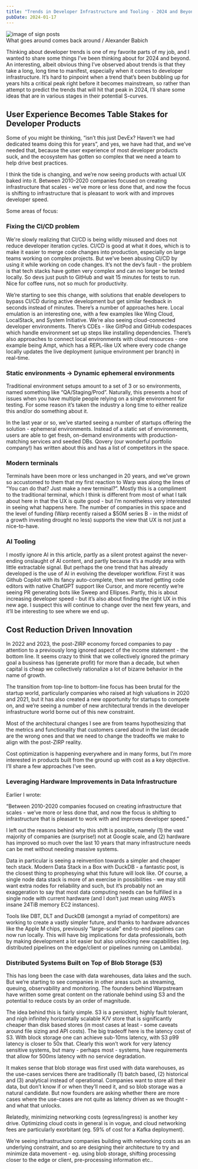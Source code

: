 ```yaml
---
title: "Trends in Developer Infrastructure and Tooling - 2024 and Beyond"
pubDate: 2024-01-17
---
```

<div class="flex flex-col items-center mb-3">
  <img src="/post-images/light-evolution.png" alt="image of sign posts" class="w-full"/>
  <div class="text-center font-barlow font-light text-sm italic">
    What goes around comes back around / Alexander Babich
  </div>
</div>

Thinking about developer trends is one of my favorite parts of my job, and I wanted to share some things I’ve been thinking about for 2024 and beyond. An interesting, albeit obvious thing I’ve observed about trends is that they take a long, long time to manifest, especially when it comes to developer infrastructure. It’s hard to pinpoint when a trend that’s been bubbling up for years hits a critical peak right before it becomes mainstream, so rather than attempt to predict the trends that will hit that peak in 2024, I’ll share some ideas that are in various stages in their potential S-curves.

## User Experience Becomes Table Stakes for Developer Products

Some of you might be thinking, “isn’t this just DevEx? Haven’t we had dedicated teams doing this for years”, and yes, we have had that, and we’ve needed that, because the user experience of most developer products suck, and the ecosystem has gotten so complex that we need a team to help drive best practices.

I think the tide is changing, and we’re now seeing products with actual UX baked into it. Between 2010-2020 companies focused on creating infrastructure that scales - we’ve more or less done that, and now the focus is shifting to infrastructure that is pleasant to work with and improves developer speed.

Some areas of focus:

### Fixing the CI/CD problem

We're slowly realizing that CI/CD is being wildly misused and does not reduce developer iteration cycles. CI/CD is good at what it does, which is to make it easier to merge code changes into production, especially on large teams working on complex projects. But we’ve been abusing CI/CD by using it while working on code changes. It’s not the dev’s fault - the problem is that tech stacks have gotten very complex and can no longer be tested locally. So devs just push to GitHub and wait 15 minutes for tests to run. Nice for coffee runs, not so much for productivity.

We’re starting to see this change, with solutions that enable developers to bypass CI/CD during active development but get similar feedback in seconds instead of minutes. There’s a number of approaches here. Local emulation is an interesting one, with a few examples like Wing Cloud, LocalStack, and System Initiative. We’re also seeing cloud-connected developer environments. There’s CDEs - like GitPod and GitHub codespaces which handle environment set up steps like installing dependencies. There’s also approaches to connect local environments with cloud resources - one example being Ampt, which has a REPL-like UX where every code change locally updates the live deployment (unique environment per branch) in real-time. 

### Static environments -> Dynamic ephemeral environments

Traditional environment setups amount to a set of 3 or so environments, named something like “QA/Staging/Prod”. Naturally, this presents a host of issues when you have multiple people relying on a single environment for testing. For some reason it’s taken the industry a long time to either realize this and/or do something about it.

In the last year or so, we’ve started seeing a number of startups offering the solution - ephemeral environments. Instead of a static set of environments, users are able to get fresh, on-demand environments with production-matching services and seeded DBs. Qovery (our wonderful portfolio company!) has written about this and has a list of competitors in the space.

### Modern terminals

Terminals have been more or less unchanged in 20 years, and we’ve grown so accustomed to them that my first reaction to Warp was along the lines of “You can do that? Just make a new terminal?”. Mostly this is a compliment to the traditional terminal, which I think is different from most of what I talk about here in that the UX is quite good - but I’m nonetheless very interested in seeing what happens here. The number of companies in this space and the level of funding (Warp recently raised a $50M series B - in the midst of a growth investing drought no less) supports the view that UX is not just a nice-to-have.

### AI Tooling

I mostly ignore AI in this article, partly as a silent protest against the never-ending onslaught of AI content, and partly because it’s a muddy area with little extractable signal. But perhaps the one trend that has already developed is the use of AI in evolving the developer workflow. First it was Github Copilot with its fancy auto-complete, then we started getting code editors with native ChatGPT support like Cursor, and more recently we’re seeing PR generating bots like Sweep and Ellipses. Partly, this is about increasing developer speed - but it’s also about finding the right UX in this new age. I suspect this will continue to change over the next few years, and it’ll be interesting to see where we end up. 

## Cost Reduction Driven Innovation

In 2022 and 2023, the post-ZIRP economy forced companies to pay attention to a previously long ignored aspect of the income statement - the bottom line. It seems crazy to think that we collectively ignored the primary goal a business has (generate profit) for more than a decade, but when capital is cheap we collectively rationalize a lot of bizarre behavior in the name of growth.

The transition from top-line to bottom-line focus has been brutal for the startup world, particularly companies who raised at high valuations in 2020 and 2021, but it has also created a new opportunity for startups to compete on, and we’re seeing a number of new architectural trends in the developer infrastructure world borne out of this new constraint.

Most of the architectural changes I see are from teams hypothesizing that the metrics and functionality that customers cared about in the last decade are the wrong ones and that we need to change the tradeoffs we make to align with the post-ZIRP reality.

Cost optimization is happening everywhere and in many forms, but I’m more interested in products built from the ground up with cost as a key objective. I’ll share a few approaches I’ve seen.

### Leveraging Hardware Improvements in Data Infrastructure

Earlier I wrote:

“Between 2010-2020 companies focused on creating infrastructure that scales - we’ve more or less done that, and now the focus is shifting to infrastructure that is pleasant to work with and improves developer speed.”

I left out the reasons behind why this shift is possible, namely (1) the vast majority of companies are (surprise!) not at Google scale, and (2) hardware has improved so much over the last 10 years that many infrastructure needs can be met without needing massive systems.

Data in particular is seeing a reinvention towards a simpler and cheaper tech stack. Modern Data Stack in a Box with DuckDB - a fantastic post, is the closest thing to prophesying what this future will look like. Of course, a single node data stack is more of an exercise in possibilities - we may still want extra nodes for reliability and such, but it’s probably not an exaggeration to say that most data computing needs can be fulfilled in a single node with current hardware (and I don’t just mean using AWS’s insane 24TiB memory EC2 instances). 

Tools like DBT, DLT and DuckDB (amongst a myriad of competitors) are working to create a vastly simpler future, and thanks to hardware advances like the Apple M chips, previously “large-scale” end-to-end pipelines can now run locally. This will have big implications for data professionals, both by making development a lot easier but also unlocking new capabilities (eg. distributed pipelines on the edge/client or pipelines running on Lambda).

### Distributed Systems Built on Top of Blob Storage (S3)

This has long been the case with data warehouses, data lakes and the such. But we’re starting to see companies in other areas such as streaming, queuing, observability and monitoring. The founders behind Warpstream have written some great content on the rationale behind using S3 and the potential to reduce costs by an order of magnitude.

The idea behind this is fairly simple. S3 is a persistent, highly fault tolerant, and nigh infinitely horizontally scalable K/V store that is significantly cheaper than disk based stores (in most cases at least - some caveats around file sizing and API costs). The big tradeoff here is the latency cost of S3. With block storage one can achieve sub-10ms latency, with S3 p99 latency is closer to 50x that. Clearly this won’t work for very latency sensitive systems, but many - perhaps most - systems, have requirements that allow for 500ms latency with no service degradation.

It makes sense that blob storage was first used with data warehouses, as the use-cases services there are traditionally (1) batch based, (2) historical and (3) analytical instead of operational. Companies want to store all their data, but don’t know if or when they’ll need it, and so blob storage was a natural candidate. But now founders are asking whether there are more cases where the use-cases are not quite as latency driven as we thought - and what that unlocks. 

Relatedly, minimizing networking costs (egress/ingress) is another key drive. Optimizing cloud costs in general is in vogue, and cloud networking fees are particularly exorbitant (eg. 59% of cost for a Kafka deployment).

We’re seeing infrastructure companies building with networking costs as an underlying constraint, and so are designing their architecture to try and minimize data movement - eg. using blob storage, shifting processing closer to the edge or client, pre-processing information etc.. 
